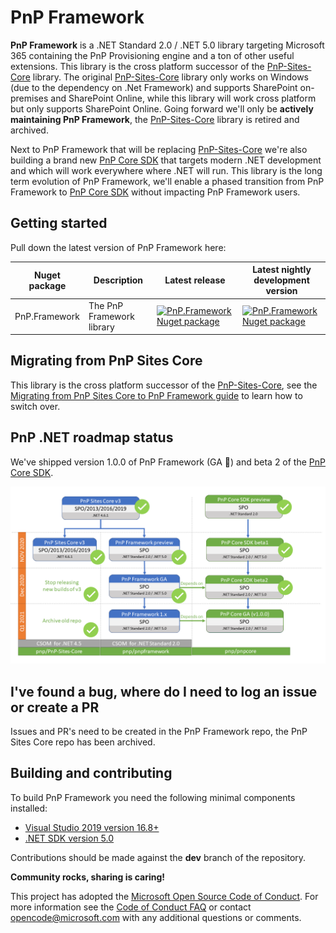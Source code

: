 # PnP Framework

**PnP Framework** is a .NET Standard 2.0 / .NET 5.0 library targeting Microsoft 365 containing the PnP Provisioning engine and a ton of other useful extensions. This library is the cross platform successor of the [PnP-Sites-Core](https://github.com/PnP/PnP-Sites-Core) library. The original [PnP-Sites-Core](https://github.com/PnP/PnP-Sites-Core) library only works on Windows (due to the dependency on .Net Framework) and supports SharePoint on-premises and SharePoint Online, while this library will work cross platform but only supports SharePoint Online. Going forward we'll only be **actively maintaining PnP Framework**, the [PnP-Sites-Core](https://github.com/PnP/PnP-Sites-Core) library is retired and archived.

Next to PnP Framework that will be replacing [PnP-Sites-Core](https://github.com/PnP/PnP-Sites-Core) we're also building a brand new [PnP Core SDK](https://github.com/pnp/pnpcore) that targets modern .NET development and which will work everywhere where .NET will run. This library is the long term evolution of PnP Framework, we'll enable a phased transition from PnP Framework to [PnP Core SDK](https://github.com/pnp/pnpcore) without impacting PnP Framework users.

## Getting started

Pull down the latest version of PnP Framework here:

Nuget package | Description | Latest release | Latest nightly development version
--------------|-------------|----------------|------------------------------------
PnP.Framework | The PnP Framework library | [![PnP.Framework Nuget package](https://img.shields.io/nuget/v/PnP.Framework.svg)](https://www.nuget.org/packages/PnP.Framework/) | [![PnP.Framework Nuget package](https://img.shields.io/nuget/vpre/PnP.Framework.svg)](https://www.nuget.org/packages/PnP.Framework/)

## Migrating from PnP Sites Core

This library is the cross platform successor of the [PnP-Sites-Core](https://github.com/PnP/PnP-Sites-Core), see the [Migrating from PnP Sites Core to PnP Framework guide](docs/MigratingFromPnPSitesCore.md) to learn how to switch over.

## PnP .NET roadmap status

We've shipped version 1.0.0 of PnP Framework (GA 🎉) and beta 2 of the [PnP Core SDK](https://github.com/pnp/pnpcore).

![PnP dotnet roadmap](PnP%20dotnet%20Roadmap%20-%20January%20status2.png)

## I've found a bug, where do I need to log an issue or create a PR

Issues and PR's need to be created in the PnP Framework repo, the PnP Sites Core repo has been archived.

## Building and contributing

To build PnP Framework you need the following minimal components installed:

- [Visual Studio 2019 version 16.8+](https://visualstudio.microsoft.com/vs/)
- [.NET SDK version 5.0](https://dotnet.microsoft.com/download/dotnet/5.0)

Contributions should be made against the **dev** branch of the repository.

**Community rocks, sharing is caring!**

This project has adopted the [Microsoft Open Source Code of Conduct](https://opensource.microsoft.com/codeofconduct/). For more information see the [Code of Conduct FAQ](https://opensource.microsoft.com/codeofconduct/faq/) or contact [opencode@microsoft.com](mailto:opencode@microsoft.com) with any additional questions or comments.

